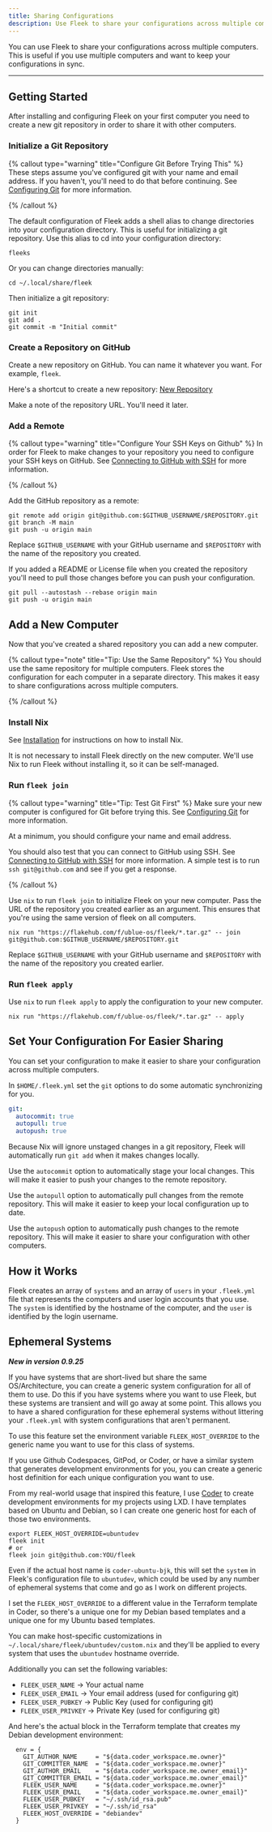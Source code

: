 ```yaml
---
title: Sharing Configurations
description: Use Fleek to share your configurations across multiple computers.
---
```


You can use Fleek to share your configurations across multiple computers. This is useful if you use multiple computers and want to keep your configurations in sync.

---

## Getting Started

After installing and configuring Fleek on your first computer you need to create a new git repository in order to share it with other computers.

### Initialize a Git Repository

{% callout type="warning" title="Configure Git Before Trying This" %}
These steps assume you've configured git with your name and email address. If you haven't, you'll need to do that before continuing. See [Configuring Git](https://git-scm.com/book/en/v2/Getting-Started-First-Time-Git-Setup) for more information.

{% /callout %}

The default configuration of Fleek adds a shell alias to change directories into your configuration directory. This is useful for initializing a git repository. Use this alias to cd into your configuration directory:

```shell
fleeks
```

Or you can change directories manually:

```shell
cd ~/.local/share/fleek
```

Then initialize a git repository:

```shell
git init
git add .
git commit -m "Initial commit"
```

### Create a Repository on GitHub

Create a new repository on GitHub. You can name it whatever you want. For example, `fleek`.

Here's a shortcut to create a new repository: [New Repository](https://github.com/new)

Make a note of the repository URL. You'll need it later.

### Add a Remote

{% callout type="warning" title="Configure Your SSH Keys on Github" %}
In order for Fleek to make changes to your repository you need to configure your SSH keys on GitHub. See [Connecting to GitHub with SSH](https://docs.github.com/en/github/authenticating-to-github/connecting-to-github-with-ssh) for more information.

{% /callout %}

Add the GitHub repository as a remote:

```shell
git remote add origin git@github.com:$GITHUB_USERNAME/$REPOSITORY.git
git branch -M main
git push -u origin main
```

Replace `$GITHUB_USERNAME` with your GitHub username and `$REPOSITORY` with the name of the repository you created.

If you added a README or License file when you created the repository you'll need to pull those changes before you can push your configuration.

```shell
git pull --autostash --rebase origin main
git push -u origin main
```

## Add a New Computer

Now that you've created a shared repository you can add a new computer.

{% callout type="note" title="Tip: Use the Same Repository" %}
You should use the same repository for multiple computers. Fleek stores the configuration for each computer in a separate directory. This makes it easy to share configurations across multiple computers.

{% /callout %}

### Install Nix 

See [Installation](/docs/installation) for instructions on how to install Nix.

It is not necessary to install Fleek directly on the new computer. We'll use Nix to run Fleek without installing it, so it can be self-managed.

### Run `fleek join`

{% callout type="warning" title="Tip: Test Git First" %}
Make sure your new computer is configured for Git before trying this. See [Configuring Git](https://git-scm.com/book/en/v2/Getting-Started-First-Time-Git-Setup) for more information.

At a minimum, you should configure your name and email address.

You should also test that you can connect to GitHub using SSH. See [Connecting to GitHub with SSH](https://docs.github.com/en/github/authenticating-to-github/connecting-to-github-with-ssh) for more information. A simple test is to run `ssh git@github.com` and see if you get a response.

{% /callout %}

Use `nix` to run `fleek join` to initialize Fleek on your new computer. Pass the URL of the repository you created earlier as an argument. This ensures that you're using the same version of fleek on all computers.

```shell
nix run "https://flakehub.com/f/ublue-os/fleek/*.tar.gz" -- join git@github.com:$GITHUB_USERNAME/$REPOSITORY.git
```

Replace `$GITHUB_USERNAME` with your GitHub username and `$REPOSITORY` with the name of the repository you created earlier.

### Run `fleek apply`

Use `nix` to run `fleek apply` to apply the configuration to your new computer.

```shell
nix run "https://flakehub.com/f/ublue-os/fleek/*.tar.gz" -- apply
```

## Set Your Configuration For Easier Sharing

You can set your configuration to make it easier to share your configuration across multiple computers.

In `$HOME/.fleek.yml` set the `git` options to do some automatic synchronizing for you.

```yaml
git:
  autocommit: true
  autopull: true
  autopush: true
```

Because Nix will ignore unstaged changes in a git repository, Fleek will automatically run `git add` when it makes changes locally.

Use the `autocommit` option to automatically stage your local changes. This will make it easier to push your changes to the remote repository.

Use the `autopull` option to automatically pull changes from the remote repository. This will make it easier to keep your local configuration up to date.

Use the `autopush` option to automatically push changes to the remote repository. This will make it easier to share your configuration with other computers.

## How it Works

Fleek creates an array of `systems` and an array of `users` in your `.fleek.yml` file that represents the computers and user login accounts that you use. The `system` is identified by the hostname of the computer, and the `user` is identified by the login username.


## Ephemeral Systems

**_New in version 0.9.25_**

If you have systems that are short-lived but share the same OS/Architecture, you can create a generic system configuration for all of them to use. Do this if you have systems where you want to use Fleek, but these systems are transient and will go away at some point. This allows you to have a shared configuration for these ephemeral systems without littering your `.fleek.yml` with system configurations that aren't permanent.

To use this feature set the environment variable `FLEEK_HOST_OVERRIDE` to the generic name you want to use for this class of systems.

If you use Github Codespaces, GitPod, or Coder, or have a similar system that generates development environments for you, you can create a generic host definition for each unique configuration you want to use.

From my real-world usage that inspired this feature, I use [Coder](https://coder.com) to create development environments for my projects using LXD. I have templates based on Ubuntu and Debian, so I can create one generic host for each of those two environments.

```
export FLEEK_HOST_OVERRIDE=ubuntudev
fleek init 
# or
fleek join git@github.com:YOU/fleek 
```

Even if the actual host name is `coder-ubuntu-bjk`, this will set the `system` in Fleek's configuration file to `ubuntudev`, which could be used by any number of ephemeral systems that come and go as I work on different projects.

I set the `FLEEK_HOST_OVERRIDE` to a different value in the Terraform template in Coder, so there's a unique one for my Debian based templates and a unique one for my Ubuntu based templates.

You can make host-specific customizations in `~/.local/share/fleek/ubuntudev/custom.nix` and they'll be applied to every system that uses the `ubuntudev` hostname override.

Additionally you can set the following variables:

- `FLEEK_USER_NAME` -> Your actual name
- `FLEEK_USER_EMAIL` -> Your email address (used for configuring git)
- `FLEEK_USER_PUBKEY` -> Public Key (used for configuring git)
- `FLEEK_USER_PRIVKEY` -> Private Key (used for configuring git)

And here's the actual block in the Terraform template that creates my Debian development environment:

```
  env = {
    GIT_AUTHOR_NAME     = "${data.coder_workspace.me.owner}"
    GIT_COMMITTER_NAME  = "${data.coder_workspace.me.owner}"
    GIT_AUTHOR_EMAIL    = "${data.coder_workspace.me.owner_email}"
    GIT_COMMITTER_EMAIL = "${data.coder_workspace.me.owner_email}"
    FLEEK_USER_NAME     = "${data.coder_workspace.me.owner}"
    FLEEK_USER_EMAIL    = "${data.coder_workspace.me.owner_email}"
    FLEEK_USER_PUBKEY   = "~/.ssh/id_rsa.pub" 
    FLEEK_USER_PRIVKEY  = "~/.ssh/id_rsa"
    FLEEK_HOST_OVERRIDE = "debiandev"
  }
```